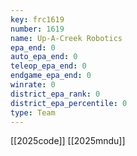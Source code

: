 ```yaml
---
key: frc1619
number: 1619
name: Up-A-Creek Robotics
epa_end: 0
auto_epa_end: 0
teleop_epa_end: 0
endgame_epa_end: 0
winrate: 0
district_epa_rank: 0
district_epa_percentile: 0
type: Team
---
```

[[2025code]]
[[2025mndu]]
